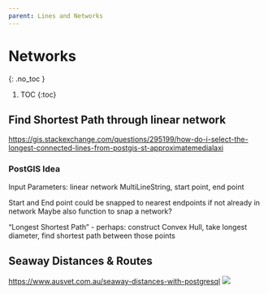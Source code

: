 ```yaml
---
parent: Lines and Networks
---
```


# Networks
{: .no_toc }

1. TOC
{:toc}

## Find Shortest Path through linear network
<https://gis.stackexchange.com/questions/295199/how-do-i-select-the-longest-connected-lines-from-postgis-st-approximatemedialaxi>

### PostGIS Idea
Input Parameters: linear network MultiLineString, start point, end point

Start and End point could be snapped to nearest endpoints if not already in network
Maybe also function to snap a network?

“Longest Shortest Path” - perhaps: construct Convex Hull, take longest diameter, find shortest path between those points


## Seaway Distances & Routes
<https://www.ausvet.com.au/seaway-distances-with-postgresql>
![](https://www.ausvet.com.au/wp-content/uploads/Blog_images/seaway_1.png)
